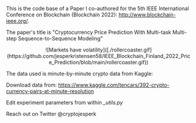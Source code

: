 This is the code base of a Paper I co-authored for the 5th IEEE International Conference on Blockchain (Blockchain 2022): http://www.blockchain-ieee.org/.

The paper's title is "Cryptocurrency Price Prediction With Multi-task Multi-step Sequence-to-Sequence Modeling"

<p align="center">
![Markets have volatility]([./rollercoaster.gif](https://github.com/jesperkristensen58/IEEE_Blockchain_Finland_2022_Price_Prediction/blob/main/rollercoaster.gif))
</p>

The data used is minute-by-minute crypto data from Kaggle:

  Download data from: https://www.kaggle.com/tencars/392-crypto-currency-pairs-at-minute-resolution

Edit experiment parameters from within *_utils.py*

Reach out on Twitter @cryptojesperk
